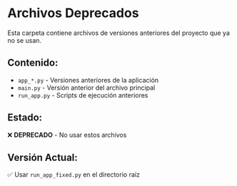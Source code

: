 # Archivos Deprecados

Esta carpeta contiene archivos de versiones anteriores del proyecto que ya no se usan.

## Contenido:
- `app_*.py` - Versiones anteriores de la aplicación
- `main.py` - Versión anterior del archivo principal
- `run_app.py` - Scripts de ejecución anteriores

## Estado:
❌ **DEPRECADO** - No usar estos archivos

## Versión Actual:
✅ Usar `run_app_fixed.py` en el directorio raíz
